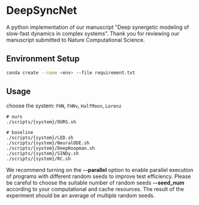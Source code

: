 # DeepSyncNet

A python  implementation of our manuscript "Deep synergetic modeling of slow-fast dynamics in complex systems”. Thank you for reviewing our manuscript submitted to Nature Computational Science.

## Environment Setup
```bash
conda create --name <env> --file requirement.txt
```

## Usage

choose the system: `FHN`, `FHNv`, `HalfMoon`, `Lorenz`

```shell
# ours
./scripts/{system}/OURS.sh

# baseline
./scripts/{system}/LED.sh
./scripts/{system}/NeuralODE.sh
./scripts/{system}/DeepKoopman.sh
./scripts/{system}/SINDy.sh
./scripts/{system}/RC.sh
```

We recommend turning on the **--parallel** option to enable parallel execution of programs with different random seeds to improve test efficiency. Please be careful to choose the suitable number of random seeds  **--seed_num** according to your computational and cache resources. The result of the experiment should be an average of multiple random seeds.